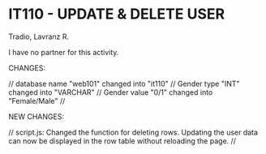 # IT110 - UPDATE & DELETE USER
Tradio, Lavranz R.

I have no partner for this activity.

CHANGES:

//
database name "web101" changed into "it110" // 
Gender type "INT" changed into "VARCHAR" // 
Gender value "0/1" changed into "Female/Male"
//

NEW CHANGES:

//
script.js: Changed the function for deleting rows. Updating the user data can now be displayed in the row table without reloading the page.
//
